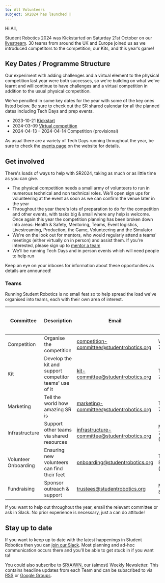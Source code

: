 ```yaml
---
to: All Volunteers
subject: SR2024 has launched 🚀
---
```


Hi All,

Student Robotics 2024 was Kickstarted on Saturday 21st October on our [livestream][livestream]. 30 teams from around the UK and Europe joined us as we introduced competitors to the competition, our Kits, and this year’s game!

[livestream]: https://www.youtube.com/watch?v=sQeEEVy9zvM

## Key Dates / Programme Structure

Our experiment with adding challenges and a virtual element to the physical competition last year were both successes, so we're building on what we've learnt and will continue to have challenges and a virtual competition in addition to the usual physical competition.

We've pencilled in some key dates for the year with some of the key ones listed below. Be sure to check out the SR shared calendar for all the planned dates including Tech Days and prep events.

- 2023-10-21 [Kickstart](https://studentrobotics.org/events/sr2024/virtual-kickstart/)
- 2024-03-09 [Virtual competition](https://studentrobotics.org/events/sr2024/virtual-competition/)
- 2024-04-13 – 2024-04-14 Competition (provisional)

As usual there are a variety of Tech Days running throughout the year, be sure to check the [events page][events-page] on the website for details.

[events-page]: https://studentrobotics.org/events/

## Get involved

There's loads of ways to help with SR2024, taking as much or as little time as you can give.

- The physical competition needs a small army of volunteers to run in numerous technical and non technical roles. We'll open sign ups for volunteering at the event as soon as we can confirm the venue later in the year
- Throughout the year there's lots of preparation to do for the competition and other events, with tasks big & small where any help is welcome. Once again this year the competition planning has been broken down into areas: Health & Safety, Mentoring, Teams, Event logistics, Livestreaming, Production, the Game, Volunteering and the Simulator
- We're on the look out for mentors, who would regularly attend a teams' meetings (either virtually on in person) and assist them. If you're interested, please sign up to [mentor a team][mentor-signup]
- We'll be running Tech Days and in person events which will need people to help run

Keep an eye on your inboxes for information about these opportunities as details are announced!

[mentor-signup]: https://forms.gle/pigzfQ9LGZvrmjMu6

### Teams

Running Student Robotics is no small feat so to help spread the load we've organised into teams, each with their own area of interest.

Committee| Description | Email | Current Meeting Time (UK time)
---|---|---|---|
Competition | Organise the competition | competition-committee@studentrobotics.org | Wednesday 7:30pm
Kit | Develop the kit and support competitor teams' use of it | kit-committee@studentrobotics.org | Tuesday 7pm
Marketing | Tell the world how amazing SR is | marketing-committee@studentrobotics.org | Thursday 7:30pm
Infrastructure | Support other teams via shared resources | infrastructure-committee@studentrobotics.org | Monday 7:30pm (monthly)
Volunteer Onboarding | Ensuring new volunteers can find their feet | onboarding@studentrobotics.org | Tuesday 8pm (fortnightly)
Fundraising | Sponsor outreach & support | trustees@studentrobotics.org | Monday 8:30pm

If you want to help out throughout the year, email the relevant committee or ask in Slack. No prior experience is necessary, just a can do attitude!

## Stay up to date

If you want to keep up to date with the latest happenings in Student Robotics then you can [join our Slack](https://forms.gle/DsM45qByLA3heZELA). Most planning and ad-hoc communication occurs there and you'll be able to get stuck in if you want to!

You could also subscribe to [SR(A)WN](https://studentrobotics.org/srawn/), our (almost) Weekly Newsletter. This contains headline updates from each Team and can be subscribed to via [RSS](https://studentrobotics.org/srawn/rss.xml) or [Google Groups](https://groups.google.com/g/srawn).

